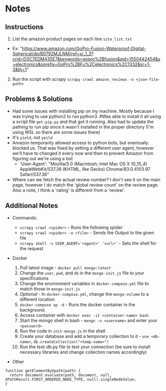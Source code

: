 # Notes

## Instructions

1. List the amazon product pages on each line `site_list.txt`
  * Ex: "https://www.amazon.com/GoPro-Fusion-Waterproof-Digital-Spherical/dp/B0792MJLNM/ref=sr_1_3?crid=D3C7EDM435E7&keywords=gopro%2Bfusion&qid=1550442454&s=electronics&sprefix=GoPro%2BFu%2Celectronics%2C1332&sr=1-3&th=1"
2. Run the script with scrapy `scrapy crawl amazon_reviews -o <json-file-path>`

## Problems & Solutions

- Had some issues with installing pip on my machine. Mostly because I was trying to use python2 to run python3. #Was able to install it all using a script file `get-pip.py` and that got it running. Also had to update the pathing to run pip since it wasn't installed in the proper directory (I'm using WSL so there are some issues there)
- It's `yield`, not `yeild`
- Amazon temporarily allowed access to python bots, but eventually blocked us. That was fixed by setting a different user agent, however we'll have to changed it every now and then to prevent Amazon from figuring out we're using a bot
  * 'User-Agent': "Mozilla/5.0 (Macintosh; Intel Mac OS X 10_15_4) AppleWebKit/537.36 (KHTML, like Gecko) Chrome/83.0.4103.97 Safari/537.36"
- Where can we fetch the actual review number? I don't see it on the main page, however I do match the 'global review count' on the review page. Also a note, I think a 'rating' is different from a 'review'.

## Additional Notes

- Commands:
  * `scrapy crawl <spider>` - Runs the following spider
  * `scrapy crawl <spider> -o <file>` - Sends the Output to the given file
  * `scrapy shell -s USER_AGENT='<agent>' '<url>'` - Sets the shell for the request

- Docker
  1. Pull latest image - `docker pull mongo:latest`
  2. Change the `user`, `pwd`, and `db` in the `mongo-init.js` file to your specifications
  3. Change the environment variables in `docker-compose.yml` file to match those in `mongo-init.js`
  4. *Optional* - In `docker-compose.yml`, change the `mongo-volume` to a different location 
  5. `docker-compose up -d` - Runs the docker container in the background.
  6. Access container with `docker exec -it <container-name> bash`
  7. Start the mongo shell in bash - `mongo -u <username>` and enter your `<password>`
  8. Run the code in `init-mongo.js` in the shell
  9. Create your database and add a temporary collection to it - `use <db-name>`, `db.createCollection("<temp-name>")`
  10. Run the test-db.py file to test your connection (be sure to install necessary libraries and change collection names accordingly)

  
- Other
```
function getElementByXpath(path) {
  return document.evaluate(path, document, null, XPathResult.FIRST_ORDERED_NODE_TYPE, null).singleNodeValue;
}
```